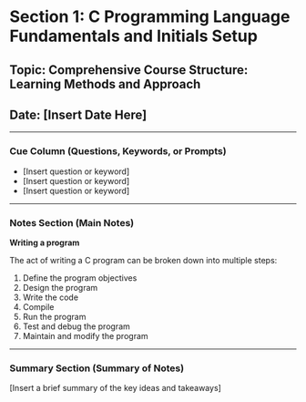 # Section 1: C Programming Language Fundamentals and Initials Setup

## Topic: Comprehensive Course Structure: Learning Methods and Approach  

## Date: [Insert Date Here]  

---

### Cue Column (Questions, Keywords, or Prompts)

- [Insert question or keyword]
- [Insert question or keyword]
- [Insert question or keyword]

---

### Notes Section (Main Notes)

**Writing a program**

The act of writing a C program can be broken down into multiple steps:
    
  1. Define the program objectives
  2. Design the program
  3. Write the code
  4. Compile
  5. Run the program
  6. Test and debug the program
  7. Maintain and modify the program

---

### Summary Section (Summary of Notes)

[Insert a brief summary of the key ideas and takeaways]
